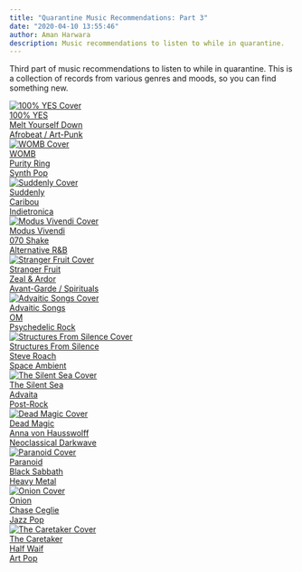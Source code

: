 ```yaml
---
title: "Quarantine Music Recommendations: Part 3"
date: "2020-04-10 13:55:46"
author: Aman Harwara
description: Music recommendations to listen to while in quarantine.
---
```


Third part of music recommendations to listen to while in quarantine. This is a collection of records from various genres and moods, so you can find something new.

<div class="album-list">
    <a href="https://open.spotify.com/album/2yKmeb3vuqversvPm4Gykg" target="_blank" rel="noreferrer noopener" class="album-group">
        <div class="cover" title="100% YES Cover"><img src="/posts/list/100-yes.jpg" alt="100% YES Cover"></div>
        <div class="content">
            <div class="title">100% YES</div>
            <div class="artist">Melt Yourself Down</div> 
            <div class="genre">Afrobeat / Art-Punk</div> 
        </div>
    </a>
    <a href="https://open.spotify.com/album/5aiRbgkPeOPa2QgqXYOK3b" target="_blank" rel="noreferrer noopener" class="album-group">
        <div class="cover" title="WOMB Cover"><img src="/posts/list/purity-ring-womb.jpg" alt="WOMB Cover"></div>
        <div class="content">
            <div class="title">WOMB</div>
            <div class="artist">Purity Ring</div> 
            <div class="genre">Synth Pop</div> 
        </div>
    </a>
    <a href="https://open.spotify.com/album/4wSb7OhVUzw3u76lta9fJw" target="_blank" rel="noreferrer noopener" class="album-group">
        <div class="cover" title="Suddenly Cover"><img src="/posts/list/caribou-suddenly.jpg" alt="Suddenly Cover"></div>
        <div class="content">
            <div class="title">Suddenly</div>
            <div class="artist">Caribou</div> 
            <div class="genre">Indietronica</div> 
        </div>
    </a>
    <a href="https://open.spotify.com/album/6Q2rUMVAKj1DaDh3xB0IEU" target="_blank" rel="noreferrer noopener" class="album-group">
        <div class="cover" title="Modus Vivendi Cover"><img src="/posts/list/modus-vivendi.jpg" alt="Modus Vivendi Cover"></div>
        <div class="content">
            <div class="title">Modus Vivendi</div>
            <div class="artist">070 Shake</div> 
            <div class="genre">Alternative R&B</div> 
        </div>
    </a>
    <a href="https://open.spotify.com/album/1oSxrt8srwdUqlg5jq3aFK" target="_blank" rel="noreferrer noopener" class="album-group">
        <div class="cover" title="Stranger Fruit Cover"><img src="/posts/list/stranger-fruit.jpg" alt="Stranger Fruit Cover"></div>
        <div class="content">
            <div class="title">Stranger Fruit</div>
            <div class="artist">Zeal & Ardor</div> 
            <div class="genre">Avant-Garde / Spirituals</div> 
        </div>
    </a>
    <a href="https://open.spotify.com/album/4d0mUnopUHPOqs7R5ebbPm" target="_blank" rel="noreferrer noopener"  class="album-group">
        <div class="cover" title="Advaitic Songs Cover"><img src="/posts/list/advaitic-songs.jpg" alt="Advaitic Songs Cover"></div>
        <div class="content">
            <div class="title">Advaitic Songs</div>
            <div class="artist">OM</div> 
            <div class="genre">Psychedelic Rock</div> 
        </div>
    </a>
    <a href="https://open.spotify.com/album/0Jgj2ezuyKuD1DKC3Uc380" target="_blank" rel="noreferrer noopener"  class="album-group">
        <div class="cover" title="Structures From Silence Cover"><img src="/posts/list/structures-from-silence.jpg" alt="Structures From Silence Cover"></div>
        <div class="content">
            <div class="title">Structures From Silence</div>
            <div class="artist">Steve Roach</div> 
            <div class="genre">Space Ambient</div> 
        </div>
    </a>
    <a href="https://open.spotify.com/album/3EnuabTWwljjKXRfjyePy3" target="_blank" rel="noreferrer noopener" class="album-group">
        <div class="cover" title="The Silent Sea Cover"><img src="/posts/list/the-silent-sea.jpg" alt="The Silent Sea Cover"></div>
        <div class="content">
            <div class="title">The Silent Sea</div>
            <div class="artist">Advaita</div> 
            <div class="genre">Post-Rock</div> 
        </div>
    </a>
    <a href="https://open.spotify.com/album/29haLrvX37jDkDfwVk4FKV" target="_blank" rel="noreferrer noopener" class="album-group">
        <div class="cover" title="Dead Magic Cover"><img src="/posts/list/dead-magic.png" alt="Dead Magic Cover"></div>
        <div class="content">
            <div class="title">Dead Magic</div>
            <div class="artist">Anna von Hausswolff</div> 
            <div class="genre">Neoclassical Darkwave</div> 
        </div>
    </a>
    <a href="https://open.spotify.com/album/6r7LZXAVueS5DqdrvXJJK7" target="_blank" rel="noreferrer noopener"class="album-group">
        <div class="cover" title="Paranoid Cover"><img src="/posts/list/paranoid.jpg" alt="Paranoid Cover"></div>
        <div class="content">
            <div class="title">Paranoid</div>
            <div class="artist">Black Sabbath</div> 
            <div class="genre">Heavy Metal</div> 
        </div>
    </a>
    <a href="https://open.spotify.com/album/5y5VgtkPoiqkUhS8rKWCcc" target="_blank" rel="noreferrer noopener" class="album-group">
        <div class="cover" title="Onion Cover"><img src="/posts/list/chase-ceglie-onion.jpg" alt="Onion Cover"></div>
        <div class="content">
            <div class="title">Onion</div>
            <div class="artist">Chase Ceglie</div> 
            <div class="genre">Jazz Pop</div> 
        </div>
    </a>
    <a href="https://open.spotify.com/album/2HHyVfouBYTQmT6cPigjwg" target="_blank" rel="noreferrer noopener" class="album-group">
        <div class="cover" title="The Caretaker Cover"><img src="/posts/list/half-waif.jpg" alt="The Caretaker Cover"></div>
        <div class="content">
            <div class="title">The Caretaker</div>
            <div class="artist">Half Waif</div> 
            <div class="genre">Art Pop</div> 
        </div>
    </a>
</div>
